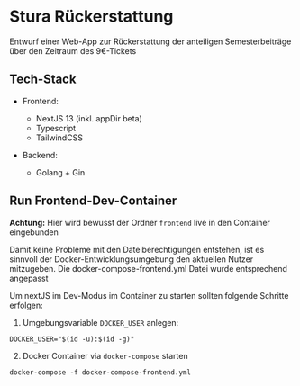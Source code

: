 # Stura Rückerstattung
Entwurf einer Web-App zur Rückerstattung der anteiligen Semesterbeiträge über den Zeitraum des 9€-Tickets

## Tech-Stack
- Frontend:
  - NextJS 13 (inkl. appDir beta)
  - Typescript
  - TailwindCSS

- Backend:
  - Golang + Gin

## Run Frontend-Dev-Container
**Achtung:** Hier wird bewusst der Ordner ``frontend`` live in den Container eingebunden

Damit keine Probleme mit den Dateiberechtigungen entstehen, ist es sinnvoll der Docker-Entwicklungsumgebung den aktuellen Nutzer mitzugeben.
Die docker-compose-frontend.yml Datei wurde entsprechend angepasst

Um nextJS im Dev-Modus im Container zu starten sollten folgende Schritte erfolgen: 

1. Umgebungsvariable ``DOCKER_USER`` anlegen:
```
DOCKER_USER="$(id -u):$(id -g)"
```

2. Docker Container via ``docker-compose`` starten
```
docker-compose -f docker-compose-frontend.yml
```
